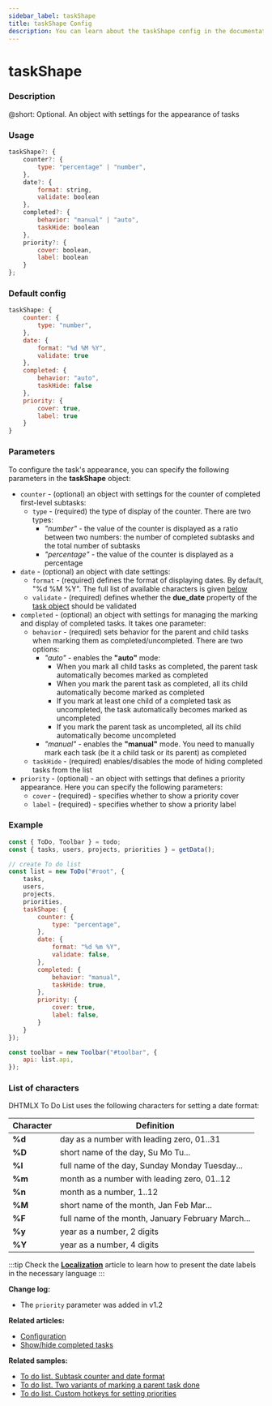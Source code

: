 ```yaml
---
sidebar_label: taskShape
title: taskShape Config
description: You can learn about the taskShape config in the documentation of the DHTMLX JavaScript To Do List library. Browse developer guides and API reference, try out code examples and live demos, and download a free 30-day evaluation version of DHTMLX To Do List.
---
```


# taskShape

### Description

@short: Optional. An object with settings for the appearance of tasks

### Usage

~~~js
taskShape?: {
    counter?: {
        type: "percentage" | "number", 
    },
    date?: {
        format: string,
        validate: boolean
    },
    completed?: {
        behavior: "manual" | "auto",
        taskHide: boolean
    },
    priority?: {
		cover: boolean,
		label: boolean
	}
};
~~~

### Default config

~~~js
taskShape: {
    counter: {
        type: "number", 
    },
    date: {
        format: "%d %M %Y",
        validate: true 
    },
    completed: {
        behavior: "auto",
        taskHide: false
    },
    priority: {
		cover: true,
		label: true
	}
}
~~~

### Parameters

To configure the task's appearance, you can specify the following parameters in the **taskShape** object:

- `counter` - (optional) an object with settings for the counter of completed first-level subtasks:
    - `type` - (required) the type of display of the counter. There are two types:
        - *"number"* - the value of the counter is displayed as a ratio between two numbers: the number of completed subtasks and the total number of subtasks
        - *"percentage"* - the value of the counter is displayed as a percentage
- `date` - (optional) an object with date settings:
    - `format` - (required) defines the format of displaying dates. By default, "%d %M %Y". The full list of available characters is given [below](#list-of-characters)
    - `validate` - (required) defines whether the **due_date** property of the [task object](api/configs/tasks_config.md) should be validated
- `completed` - (optional) an object with settings for managing the marking and display of completed tasks. It takes one parameter:
    - `behavior` - (required) sets behavior for the parent and child tasks when marking them as completed/uncompleted. There are two options:
        - *"auto"* - enables the **"auto"** mode:
            - When you mark all child tasks as completed, the parent task automatically becomes marked  as completed
            - When you mark the parent task as completed, all its child automatically become marked as completed
            - If you mark at least one child of a completed task as uncompleted, the task automatically becomes marked as uncompleted
            - If you mark the parent task as uncompleted, all its child automatically become uncompleted
        - *"manual"* - enables the **"manual"** mode. You need to manually mark each task (be it a child task or its parent) as completed
    - `taskHide` - (required) enables/disables the mode of hiding completed tasks from the list
- `priority` - (optional) - an object with settings that defines a priority appearance. Here you can specify the following parameters:
    - `cover` - (required) - specifies whether to show a priority cover
    - `label` - (required) - specifies whether to show a priority label

### Example

~~~js {10-26}
const { ToDo, Toolbar } = todo;
const { tasks, users, projects, priorities } = getData();

// create To do list
const list = new ToDo("#root", {
    tasks,
    users,
	projects,
    priorities,
    taskShape: {
        counter: {
            type: "percentage",
        },
        date: {
            format: "%d %m %Y",
            validate: false,
        },
        completed: {
            behavior: "manual",
            taskHide: true,
        },
        priority: {
            cover: true,
            label: false,
        }
    }
});

const toolbar = new Toolbar("#toolbar", {
    api: list.api,
});
~~~

### List of characters

DHTMLX To Do List uses the following characters for setting a date format:

| Character | Definition                                        |
|-----------|---------------------------------------------------|
| **%d**    | day as a number with leading zero, 01..31         |
| **%D**    | short name of the day, Su Mo Tu...                |
| **%l**    | full name of the day, Sunday Monday Tuesday...    |
| **%m**    | month as a number with leading zero, 01..12       |
| **%n**    | month as a number, 1..12                          |
| **%M**    | short name of the month, Jan Feb Mar...           |
| **%F**    | full name of the month, January February March... |
| **%y**    | year as a number, 2 digits                        |
| **%Y**    | year as a number, 4 digits                        |

:::tip
Check the [**Localization**](guides/localization.md) article to learn how to present the date labels in the necessary language
:::

**Change log:**

- The `priority` parameter was added in v1.2

**Related articles:**

- [Configuration](guides/configuration.md#tasks)
- [Show/hide completed tasks](guides/hide_completed_tasks.md)

**Related samples:**
- [To do list. Subtask counter and date format](https://snippet.dhtmlx.com/magidhw8?tag=todolist)
- [To do list. Two variants of marking a parent task done](https://snippet.dhtmlx.com/5892fcr2?tag=todolist)
- [To do list. Custom hotkeys for setting priorities](https://snippet.dhtmlx.com/5cymicwt?tag=todolist)